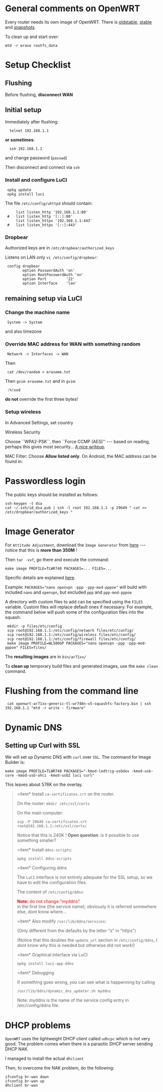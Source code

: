 # General comments on OpenWRT

Every router needs its own image of OpenWRT. There is 
[oldstable](http://downloads.openwrt.org/backfire/),
[stable](http://downloads.openwrt.org/attitude_adjustment/)
and [snapshots](http://downloads.openwrt.org/snapshots/).

To clean up and start over:

    mtd -r erase rootfs_data

# Setup Checklist

## Flushing

Before flushing, **disconnect WAN**

## Initial setup

Immediately after flushing:

      telnet 192.168.1.1

**or sometimes**:

      ssh 192.168.1.1

and change password (`passwd`)

Then disconnect and connect via `ssh`

### Install and configure LuCI 

     opkg update
     opkg install luci

The file `/etc/config/uhttpd` should contain:

         list listen_http '192.168.1.1:80'
     #   list listen_http '[::]:80'
         list listen_https '192.168.1.1:443'
     #   list listen_https '[::]:443'

### Dropbear 

Authorized keys are in `/etc/dropbear/authorized_keys`

Listens on LAN only `vi /etc/config/dropbear`:

     config dropbear
            option PasswordAuth 'on'
            option RootPasswordAuth 'on'
            option Port         '22'
            option Interface    'lan'

## remaining setup via LuCI

### Change the machine name

     System -> System

and also timezone

### Override MAC address for WAN with something random

     Network -> Interfaces -> WAN 

Then 

     cat /dev/random > eraseme.txt

Then `gvim eraseme.txt` and in `gvim`:

     :%!xxd

__do not__ override the first three bytes!

### Setup wireless

In Advanced Settings, set country

Wireless Security

Choose \`\`WPA2-PSK\`\`, then \`\`Force CCMP (AES)'' --- based on reading, perhaps this gives most security...
[A nice writeup](https://learningnetwork.cisco.com/thread/11207).

MAC Filter: Choose __Allow listed only__. On Android, the MAC address can be found in:

# Passwordless login

The public keys should be installed as follows:

    ssh-keygen -t dsa
    cat ~/.ssh/id_dsa.pub | ssh -l root 192.168.1.1 -p 29649 " cat >> /etc/dropbear/authorized_keys "

# Image Generator

For `Attitude Adjustment`, download the `Image Generator` from [here](http://downloads.openwrt.org/attitude_adjustment/12.09/ar71xx/generic/OpenWrt-ImageBuilder-ar71xx_generic-for-linux-i486.tar.bz2) --- notice that this is **more than 350M** !

Then `tar -xvf`, go there and execute the command:

    make image PROFILE=TLWR740 PACKAGES=... FILES=...

Specific details are explained [here](http://wiki.openwrt.org/doc/howto/obtain.firmware.generate). 

Example: `PACKAGES="nano openvpn -ppp -ppp-mod-pppoe"` will build with included `nano` and `openvpn`, but excluded `ppp` and `ppp-mod-pppoe`

A directory with custom files to add can be specified using the `FILES` variable. Custom files will replace default ones if necessary.
For example, the command below will push some of the configuration files into the squash:

     mkdir -p files/etc/config 
     scp root@192.168.1.1:/etc/config/network files/etc/config/ 
     scp root@192.168.1.1:/etc/config/wireless files/etc/config/ 
     scp root@192.168.1.1:/etc/config/firewall files/etc/config/ 
     make image PROFILE=WL500GP PACKAGES="nano openvpn -ppp -ppp-mod-pppoe" FILES=files/

The **resulting images** are in `bin/ar71xx/`

To **clean up** temporary build files and generated images, use the `make clean` command. 

# Flushing from the command line

     cat openwrt-ar71xx-generic-tl-wr740n-v5-squashfs-factory.bin | ssh 192.168.1.1 "mtd -r write - firmware"

# Dynamic DNS

## Setting up Curl with SSL

We will set up Dynamic DNS with `curl` over `SSL`.
The command for Image Builder is:

    make image PROFILE=TLWR740 PACKAGES="-kmod-ledtrig-usbdev -kmod-usb-core -kmod-usb-ohci -kmod-usb2 luci curl"

This leaves about 576K on the overlay.

> &#x3d;item\* Install `ca-certificates.crt` on the router.
>
> On the router: `mkdir /etc/ssl/certs`
>
> On the main computer:
>
>     scp -P 29649 ca-certificates.crt root@192.168.1.1:/etc/ssl/certs/
>
> Notice that this is 240K ! **Open question**: is it possible to use something smaller?
>
> &#x3d;item\* Install `ddns-scripts`:
>
>     opkg install ddns-scripts
>
> &#x3d;item\* Configuring ddns
>
> The `LuCI` interface is not entirely adequate for the SSL setup, so we have to edit the configuration files.
>
> The content of `/etc/config/ddns`:
>
> <div>
>     <div style="color:red;"> <b>Note:</b> do not change "myddns"</div>  in the first line (the service name); obviously it is referred somewhere else, dont know where...
> </div>
>
> &#x3d;item\* Also modify `/usr/lib/ddns/services`:
>
> (Only different from the defaults by the letter "s" in "https")
>
> (Notice that this doubles the `update_url` section in `/etc/config/ddns`, I dont know why this is needed but otherwise did not work!)
>
> &#x3d;item\* Graphical interface via LuCI
>
>     opkg install luci-app-ddns
>
> &#x3d;item\* Debugging
>
> If something goes wrong, you can see what is happenning by calling
>
>     /usr/lib/ddns/dynamic_dns_updater.sh myddns
>
> Note: myddns is the name of the service config entry in /etc/config/ddns file. 


# DHCP problems

`OpenWRT` uses the lightweight DHCP client called `udhcpc` which is not very good. 
The problem comes when there is a parasitic DHCP server sending DHCP NAK. 

I managed to install the actual `dhclient` 

Then, to overcome the NAK problem, do the following:

    ifconfig br-wan down
    ifconfig br-wan up
    dhclient br-wan
